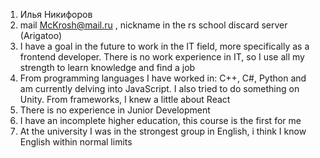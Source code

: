 1. Илья Никифоров
2. mail McKrosh@mail.ru , nickname in the rs school discard server (Arigatoo)
3. I have a goal in the future to work in the IT field, more specifically as a frontend developer. There is no work experience in IT, so I use all my strength to learn knowledge and find a job
4. From programming languages I have worked in: C++, C#, Python and am currently delving into JavaScript. I also tried to do something on Unity. From frameworks, I knew a little about React
6. There is no experience in Junior Development
7. I have an incomplete higher education, this course is the first for me
8. At the university I was in the strongest group in English, i think I know English within normal limits